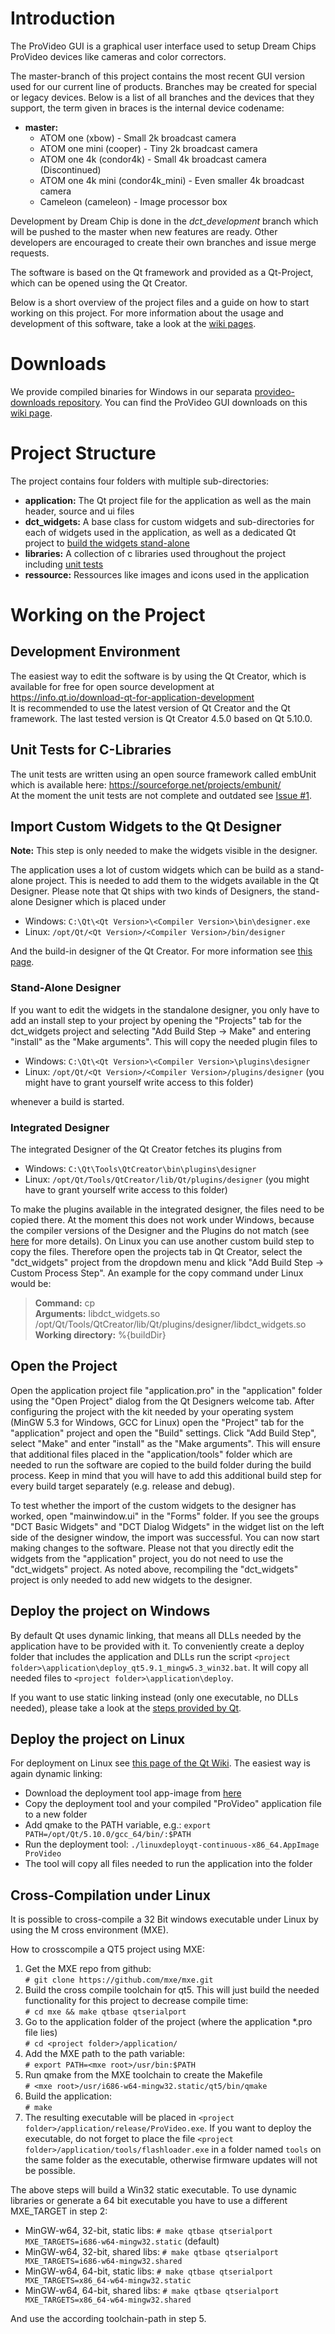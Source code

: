 # Introduction
The ProVideo GUI is a graphical user interface used to setup Dream Chips ProVideo devices like cameras and color correctors.

The master-branch of this project contains the most recent GUI version used for our current line of products. Branches may be created for special or legacy devices. Below is a list of all branches and the devices that they support, the term given in braces is the internal device codename:

* **master:**
  * ATOM one (xbow) - Small 2k broadcast camera
  * ATOM one mini (cooper) - Tiny 2k broadcast camera
  * ATOM one 4k (condor4k) - Small 4k broadcast camera (Discontinued)
  * ATOM one 4k mini (condor4k_mini) - Even smaller 4k broadcast camera
  * Cameleon (cameleon) - Image processor box

Development by Dream Chip is done in the *dct_development* branch which will be pushed to the master when new features are ready. Other developers are encouraged to create their own branches and issue merge requests.

The software is based on the Qt framework and provided as a Qt-Project, which can be opened using the Qt Creator.

Below is a short overview of the project files and a guide on how to start working on this project. For more information about the usage and development of this software, take a look at the [wiki pages](https://gitlab.com/dreamchip/provideo-gui/wikis/home).

# Downloads
We provide compiled binaries for Windows in our separata [provideo-downloads repository](https://gitlab.com/dreamchip/provideo-downloads). You can find the ProVideo GUI downloads on this [wiki page](https://gitlab.com/dreamchip/provideo-downloads/wikis/ProVideo-GUI).

# Project Structure
The project contains four folders with multiple sub-directories:

* **application:** The Qt project file for the application as well as the main header, source and ui files  
* **dct_widgets:** A base class for custom widgets and sub-directories for each of widgets used in the application, as well as a dedicated Qt project to [build the widgets stand-alone](#import-custom-widgets-to-the-qt-designer)
* **libraries:** A collection of c libraries used throughout the project including [unit tests](#unit-tests-for-c-libraries)
* **ressource:** Ressources like images and icons used in the application

# Working on the Project
## Development Environment
The easiest way to edit the software is by using the Qt Creator, which is available for free for open source development at https://info.qt.io/download-qt-for-application-development    
It is recommended to use the latest version of Qt Creator and the Qt framework. The last tested version is Qt Creator 4.5.0 based on Qt 5.10.0.

## Unit Tests for C-Libraries
The unit tests are written using an open source framework called embUnit which is available here: https://sourceforge.net/projects/embunit/  
At the moment the unit tests are not complete and outdated see [Issue #1](dreamchip/provideo-gui#1).

## Import Custom Widgets to the Qt Designer
**Note:** This step is only needed to make the widgets visible in the designer.

The application uses a lot of custom widgets which can be build as a stand-alone project. This is needed to add them to the widgets available in the Qt Designer. Please note that Qt ships with two kinds of Designers, the stand-alone Designer which is placed under

* Windows: ```C:\Qt\<Qt Version>\<Compiler Version>\bin\designer.exe```
* Linux: ```/opt/Qt/<Qt Version>/<Compiler Version>/bin/designer```

And the build-in designer of the Qt Creator. For more information see [this page](http://doc.qt.io/qtcreator/adding-plugins.html).

### Stand-Alone Designer
If you want to edit the widgets in the standalone designer, you only have to add an install step to your project by opening the "Projects" tab for the dct_widgets project and selecting "Add Build Step -> Make" and entering "install" as the "Make arguments". This will copy the needed plugin files to

* Windows: ```C:\Qt\<Qt Version>\<Compiler Version>\plugins\designer```
* Linux: ```/opt/Qt/<Qt Version>/<Compiler Version>/plugins/designer``` (you might have to grant yourself write access to this folder)

whenever a build is started.

### Integrated Designer
The integrated Designer of the Qt Creator fetches its plugins from

* Windows: ```C:\Qt\Tools\QtCreator\bin\plugins\designer```
* Linux: ```/opt/Qt/Tools/QtCreator/lib/Qt/plugins/designer``` (you might have to grant yourself write access to this folder)

To make the plugins available in the integrated designer, the files need to be copied there. At the moment this does not work under Windows, because the compiler versions of the Designer and the Plugins do not match (see [here](http://doc.qt.io/qtcreator/adding-plugins.html#matching-build-keys) for more details). On Linux you can use another custom build step to copy the files. Therefore open the projects tab in Qt Creator, select the "dct_widgets" project from the dropdown menu and klick "Add Build Step -> Custom Process Step". An example for the copy command under Linux would be:

>**Command:** cp  
>**Arguments:** libdct_widgets.so /opt/Qt/Tools/QtCreator/lib/Qt/plugins/designer/libdct_widgets.so  
>**Working directory:** %{buildDir}

## Open the Project
Open the application project file "application.pro" in the "application" folder using the "Open Project" dialog from the Qt Designers welcome tab. After configuring the project with the kit needed by your operating system (MinGW 5.3 for Windows, GCC for Linux) open the "Project" tab for the "application" project and open the "Build" settings. Click "Add Build Step", select "Make" and enter "install" as the "Make arguments". This will ensure that additional files placed in the "application/tools" folder which are needed to run the software are copied to the build folder during the build process. Keep in mind that you will have to add this additional build step for every build target separately (e.g. release and debug).

To test whether the import of the custom widgets to the designer has worked, open "mainwindow.ui" in the "Forms" folder. If you see the groups "DCT Basic Widgets" and "DCT Dialog Widgets" in the widget list on the left side of the designer window, the import was successful. You can now start making changes to the software. Please not that you directly edit the widgets from the "application" project, you do not need to use the "dct_widgets" project. As noted above, recompiling the "dct_widgets" project is only needed to add new widgets to the designer.

## Deploy the project on Windows
By default Qt uses dynamic linking, that means all DLLs needed by the application have to be provided with it. To conveniently create a deploy folder that includes the application and DLLs run the script ```<project folder>\application\deploy_qt5.9.1_mingw5.3_win32.bat```. It will copy all needed files to ```<project folder>\application\deploy```.

If you want to use static linking instead (only one executable, no DLLs needed), please take a look at the [steps provided by Qt](https://wiki.qt.io/Building_a_static_Qt_for_Windows_using_MinGW).

## Deploy the project on Linux
For deployment on Linux see [this page of the Qt Wiki](https://wiki.qt.io/Deploying_a_Qt5_Application_Linux). The easiest way is again dynamic linking:

* Download the deployment tool app-image from [here](https://github.com/probonopd/linuxdeployqt/releases)
* Copy the deployment tool and your compiled "ProVideo" application file to a new folder
* Add qmake to the PATH variable, e.g.: ```export PATH=/opt/Qt/5.10.0/gcc_64/bin/:$PATH```
* Run the deployment tool: ```./linuxdeployqt-continuous-x86_64.AppImage ProVideo```
* The tool will copy all files needed to run the application into the folder

## Cross-Compilation under Linux
It is possible to cross-compile a 32 Bit windows executable under Linux by using the M cross environment (MXE).

How to crosscompile a QT5 project using MXE:

1. Get the MXE repo from github:  
   ```# git clone https://github.com/mxe/mxe.git```
2. Build the cross compile toolchain for qt5. This will just build the needed functionality for this project to decrease compile time:  
   ```# cd mxe && make qtbase qtserialport```
3. Go to the application folder of the project (where the application *.pro file lies)  
   ```# cd <project folder>/application/```
4. Add the MXE path to the path variable:  
   ```# export PATH=<mxe root>/usr/bin:$PATH```
5. Run qmake from the MXE toolchain to create the Makefile  
   ```# <mxe root>/usr/i686-w64-mingw32.static/qt5/bin/qmake```
6. Build the application:  
   ```# make```
7. The resulting executable will be placed in ```<project folder>/application/release/ProVideo.exe```. If you want to deploy the executable, do not forget to place the file ```<project folder>/application/tools/flashloader.exe``` in a folder named ```tools``` on the same folder as the executable, otherwise firmware updates will not be possible.

The above steps will build a Win32 static executable. To use dynamic libraries or generate a 64 bit executable you have to use a different MXE_TARGET in step 2:

* MinGW-w64, 32-bit, static libs: ```# make qtbase qtserialport MXE_TARGETS=i686-w64-mingw32.static``` (default)
* MinGW-w64, 32-bit, shared libs: ```# make qtbase qtserialport MXE_TARGETS=i686-w64-mingw32.shared```
* MinGW-w64, 64-bit, static libs: ```# make qtbase qtserialport MXE_TARGETS=x86_64-w64-mingw32.static```
* MinGW-w64, 64-bit, shared libs: ```# make qtbase qtserialport MXE_TARGETS=x86_64-w64-mingw32.shared```

And use the according toolchain-path in step 5.
